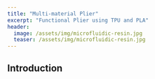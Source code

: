 ```yaml
---
title: "Multi-material Plier"
excerpt: "Functional Plier using TPU and PLA" 
header:
  image: /assets/img/microfluidic-resin.jpg
  teaser: /assets/img/microfluidic-resin.jpg
---
```

## Introduction 

